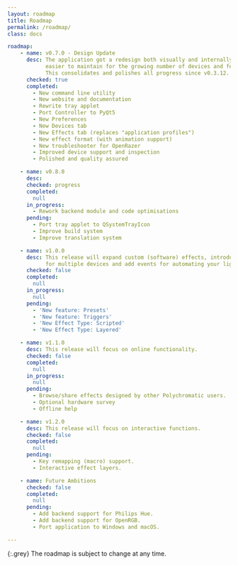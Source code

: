 ```yaml
---
layout: roadmap
title: Roadmap
permalink: /roadmap/
class: docs

roadmap:
    - name: v0.7.0 - Design Update
      desc: The application got a redesign both visually and internally so it's
            easier to maintain for the growing number of devices and features.
            This consolidates and polishes all progress since v0.3.12.
      checked: true
      completed:
        - New command line utility
        - New website and documentation
        - Rewrite tray applet
        - Port Controller to PyQt5
        - New Preferences
        - New Devices tab
        - New Effects tab (replaces "application profiles")
        - New effect format (with animation support)
        - New troubleshooter for OpenRazer
        - Improved device support and inspection
        - Polished and quality assured

    - name: v0.8.0
      desc:
      checked: progress
      completed:
        null
      in_progress:
        - Rework backend module and code optimisations
      pending:
        - Port tray applet to QSystemTrayIcon
        - Improve build system
        - Improve translation system

    - name: v1.0.0
      desc: This release will expand custom (software) effects, introduce presets
            for multiple devices and add events for automating your lighting.
      checked: false
      completed:
        null
      in_progress:
        null
      pending:
        - 'New feature: Presets'
        - 'New feature: Triggers'
        - 'New Effect Type: Scripted'
        - 'New Effect Type: Layered'

    - name: v1.1.0
      desc: This release will focus on online functionality.
      checked: false
      completed:
        null
      in_progress:
        null
      pending:
        - Browse/share effects designed by other Polychromatic users.
        - Optional hardware survey
        - Offline help

    - name: v1.2.0
      desc: This release will focus on interactive functions.
      checked: false
      completed:
        null
      pending:
        - Key remapping (macro) support.
        - Interactive effect layers.

    - name: Future Ambitions
      checked: false
      completed:
        null
      pending:
        - Add backend support for Philips Hue.
        - Add backend support for OpenRGB.
        - Port application to Windows and macOS.

---
```


{:.grey}
The roadmap is subject to change at any time.
